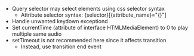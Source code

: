 - Query selector may select elements using css selector syntax
    - Attribute selector syntax: {selector}[{attribute_name}="{}"]
- Handle unwanted keydown exceptiond
- Set currentTime (attribute of interface HTMLMediaElement) to 0 to play multiple same audio
- setTimeout is not recommended here since it affects transition
    - Instead, use transition end event